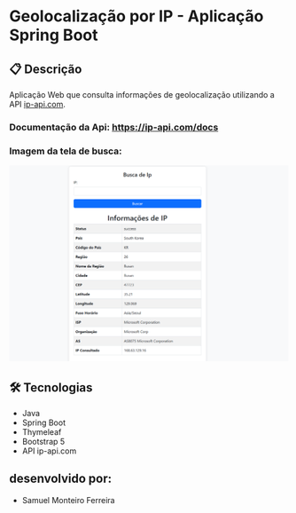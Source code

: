 # Geolocalização por IP - Aplicação Spring Boot

## 📋 Descrição
Aplicação Web que consulta informações de geolocalização utilizando a API [ip-api.com](http://ip-api.com).

### Documentação da Api: https://ip-api.com/docs

### Imagem da tela de busca:
![img.png](img.png)

## 🛠️ Tecnologias
- Java 
- Spring Boot 
- Thymeleaf
- Bootstrap 5
- API ip-api.com

## desenvolvido por: 
- Samuel Monteiro Ferreira
